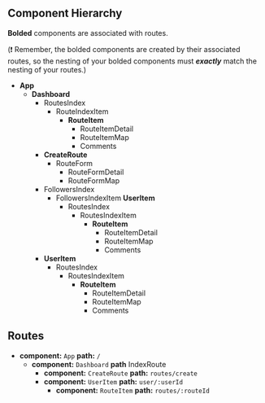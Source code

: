 ## Component Hierarchy

**Bolded** components are associated with routes.

(:exclamation: Remember, the bolded components are created by their
associated routes, so the nesting of your bolded components must
_**exactly**_ match the nesting of your routes.)

* **App**
  * **Dashboard**
    * RoutesIndex
      * RouteIndexItem
        * **RouteItem**
          * RouteItemDetail
          * RouteItemMap
          * Comments
    * **CreateRoute**
      * RouteForm
        * RouteFormDetail
        * RouteFormMap
    * FollowersIndex
      * FollowersIndexItem
        **UserItem**
          * RoutesIndex
            * RoutesIndexItem
              * **RouteItem**
                * RouteItemDetail
                * RouteItemMap
                * Comments
    * **UserItem**
      * RoutesIndex
        * RoutesIndexItem
          * **RouteItem**
            * RouteItemDetail
            * RouteItemMap
            * Comments

## Routes

* **component:** `App` **path:** `/`
  * **component:** `Dashboard` **path** IndexRoute
    * **component:** `CreateRoute` **path:** `routes/create`
    * **component:** `UserItem` **path:** `user/:userId`
      * **component:** `RouteItem` **path:** `routes/:routeId`
